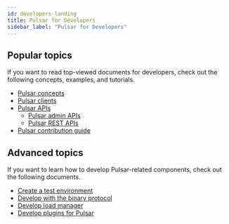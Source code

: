 ```yaml
---
id: developers-landing
title: Pulsar for Developers
sidebar_label: "Pulsar for Developers"
---
```


## Popular topics

If you want to read top-viewed documents for developers, check out the following concepts, examples, and tutorials.

- [Pulsar concepts](concepts-messaging.md)
- [Pulsar clients](client-libraries.md)
- [Pulsar APIs](pulsar-api-overview.md)
    - [Pulsar admin APIs](admin-api-overview.md)
    - [Pulsar REST APIs](reference-rest-api-overview.md)
- [Pulsar contribution guide](../../contribute)

## Advanced topics

If you want to learn how to develop Pulsar-related components, check out the following documents.

- [Create a test environment](develop-tools.md)
- [Develop with the binary protocol](developing-binary-protocol.md)
- [Develop load manager](develop-load-manager.md)
- [Develop plugins for Pulsar](develop-plugin.md)
